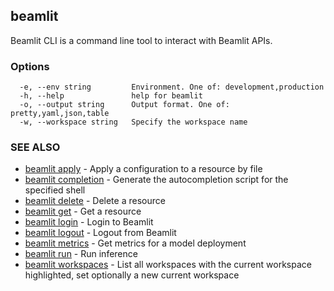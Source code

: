 ## beamlit

Beamlit CLI is a command line tool to interact with Beamlit APIs.

### Options

```
  -e, --env string         Environment. One of: development,production
  -h, --help               help for beamlit
  -o, --output string      Output format. One of: pretty,yaml,json,table
  -w, --workspace string   Specify the workspace name
```

### SEE ALSO

* [beamlit apply](beamlit_apply.md)	 - Apply a configuration to a resource by file
* [beamlit completion](beamlit_completion.md)	 - Generate the autocompletion script for the specified shell
* [beamlit delete](beamlit_delete.md)	 - Delete a resource
* [beamlit get](beamlit_get.md)	 - Get a resource
* [beamlit login](beamlit_login.md)	 - Login to Beamlit
* [beamlit logout](beamlit_logout.md)	 - Logout from Beamlit
* [beamlit metrics](beamlit_metrics.md)	 - Get metrics for a model deployment
* [beamlit run](beamlit_run.md)	 - Run inference
* [beamlit workspaces](beamlit_workspaces.md)	 - List all workspaces with the current workspace highlighted, set optionally a new current workspace

